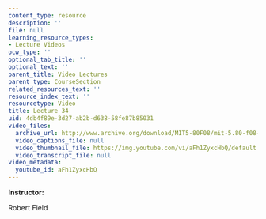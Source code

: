 ```yaml
---
content_type: resource
description: ''
file: null
learning_resource_types:
- Lecture Videos
ocw_type: ''
optional_tab_title: ''
optional_text: ''
parent_title: Video Lectures
parent_type: CourseSection
related_resources_text: ''
resource_index_text: ''
resourcetype: Video
title: Lecture 34
uid: 4db4f89e-3d27-ab2b-d638-58fe87b85031
video_files:
  archive_url: http://www.archive.org/download/MIT5-80F08/mit-5.80-f08-lec34_300k.mp4
  video_captions_file: null
  video_thumbnail_file: https://img.youtube.com/vi/aFh1ZyxcHbQ/default.jpg
  video_transcript_file: null
video_metadata:
  youtube_id: aFh1ZyxcHbQ
---
```


**Instructor:**

Robert Field